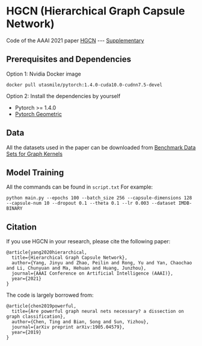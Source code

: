 # HGCN (Hierarchical Graph Capsule Network)
Code of the AAAI 2021 paper [HGCN](https://arxiv.org/abs/2012.08734) --- [Supplementary](https://github.com/uta-smile/HGCN/blob/main/supplementary.pdf)

## Prerequisites and Dependencies
Option 1: Nvidia Docker image
```
docker pull utasmile/pytorch:1.4.0-cuda10.0-cudnn7.5-devel
```
Option 2: Install the dependencies by yourself
* Pytorch >= 1.4.0
* [Pytorch Geometric](https://pytorch-geometric.readthedocs.io/en/latest/notes/installation.html)

## Data
All the datasets used in the paper can be downloaded from [Benchmark Data Sets for Graph Kernels](https://ls11-www.cs.tu-dortmund.de/staff/morris/graphkerneldatasets)

## Model Training
All the commands can be found in ```script.txt```
For example:
```
python main.py --epochs 100 --batch_size 256 --capsule-dimensions 128 --capsule-num 10 --dropout 0.1 --theta 0.1 --lr 0.003 --dataset IMDB-BINARY
```

## Citation
If you use HGCN in your research, please cite the following paper:
```
@article{yang2020hierarchical,
  title={Hierarchical Graph Capsule Network},
  author={Yang, Jinyu and Zhao, Peilin and Rong, Yu and Yan, Chaochao and Li, Chunyuan and Ma, Hehuan and Huang, Junzhou},
  journal={AAAI Conference on Artificial Intelligence (AAAI)},
  year={2021}
}
```
The code is largely borrowed from:
```
@article{chen2019powerful,
  title={Are powerful graph neural nets necessary? a dissection on graph classification},
  author={Chen, Ting and Bian, Song and Sun, Yizhou},
  journal={arXiv preprint arXiv:1905.04579},
  year={2019}
}
```
